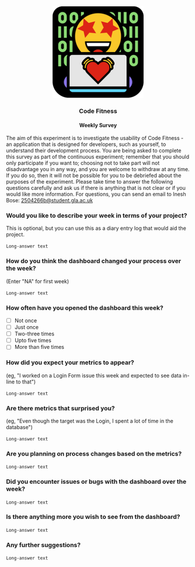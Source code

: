<!-- PROJECT LOGO -->
<br />
<div align="center">
<p align="center">
  <img alt="Code Fitness logo" src="https://raw.githubusercontent.com/ineshbose/code-fitness/main/.github/logo.svg" height="250px">

  <h3 align="center">Code Fitness</h3>
  <h4 align="center">Weekly Survey</h4>

  <p align="center">
  </p>
</p>
</div>

<!-- > **Warning**
> This survey was not successful. -->

The aim of this experiment is to investigate the usability of Code Fitness - an application that is designed for developers, such as yourself, to understand their development process. You are being asked to complete this survey as part of the continuous experiment; remember that you should only participate if you want to; choosing not to take part will not disadvantage you in any way, and you are welcome to withdraw at any time. If you do so, then it will not be possible for you to be debriefed about the purposes of the experiment. Please take time to answer the following questions carefully and ask us if there is anything that is not clear or if you would like more information.
For questions, you can send an email to Inesh Bose: 2504266b@student.gla.ac.uk

### Would you like to describe your week in terms of your project?

This is optional, but you can use this as a diary entry log that would aid the project.

`Long-answer text`

### How do you think the dashboard changed your process over the week?

(Enter "NA" for first week)

`Long-answer text`

### How often have you opened the dashboard this week?

- [ ] Not once
- [ ] Just once
- [ ] Two-three times
- [ ] Upto five times
- [ ] More than five times

### How did you expect your metrics to appear?

(eg, "I worked on a Login Form issue this week and expected to see data in-line to that")

`Long-answer text`

### Are there metrics that surprised you?

(eg, "Even though the target was the Login, I spent a lot of time in the database")

`Long-answer text`

### Are you planning on process changes based on the metrics?

`Long-answer text`

### Did you encounter issues or bugs with the dashboard over the week?

`Long-answer text`

### Is there anything more you wish to see from the dashboard?

`Long-answer text`

### Any further suggestions?

`Long-answer text`
